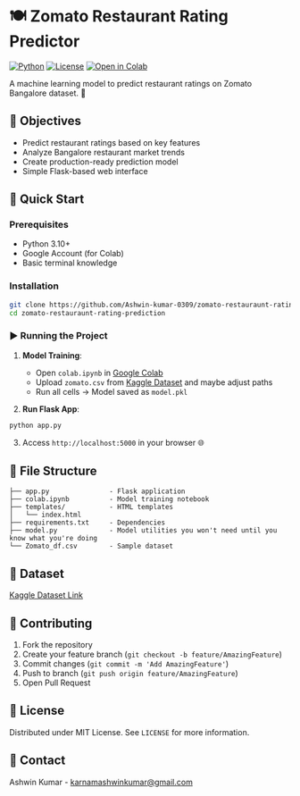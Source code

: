 # 🍽️ Zomato Restaurant Rating Predictor

[![Python](https://img.shields.io/badge/Python-3.8%2B-blue?logo=python)](https://python.org)
[![License](https://img.shields.io/badge/License-MIT-green)](LICENSE)
[![Open in Colab](https://colab.research.google.com/assets/colab-badge.svg)](https://colab.research.google.com/github/Ashwin-kumar-0309/zomato-restauraunt-rating-prediction/blob/main/colab.ipynb)

A machine learning model to predict restaurant ratings on Zomato Bangalore dataset. 🔮

## 🎯 Objectives
- Predict restaurant ratings based on key features
- Analyze Bangalore restaurant market trends
- Create production-ready prediction model
- Simple Flask-based web interface

## 🚀 Quick Start

### Prerequisites
- Python 3.10+
- Google Account (for Colab)
- Basic terminal knowledge

### Installation
```bash
git clone https://github.com/Ashwin-kumar-0309/zomato-restauraunt-rating-prediction.git
cd zomato-restauraunt-rating-prediction
```

### ▶️ Running the Project
1. **Model Training**:
   - Open `colab.ipynb` in [Google Colab](https://drive.google.com/file/d/1soFYPGPB03xCMbIjzLLTUZ4OchOFrvMy/view?usp=sharing)
   - Upload `zomato.csv` from [Kaggle Dataset](https://www.kaggle.com/himanshupoddar/zomato-bangalore-restaurants/download) and maybe adjust paths
   - Run all cells → Model saved as `model.pkl`

2. **Run Flask App**:
```bash
python app.py
```
3. Access `http://localhost:5000` in your browser 🌐

## 📁 File Structure
```
├── app.py               - Flask application
├── colab.ipynb          - Model training notebook
├── templates/           - HTML templates
│   └── index.html       
├── requirements.txt     - Dependencies
├── model.py             - Model utilities you won't need until you know what you're doing
└── Zomato_df.csv        - Sample dataset
```

## 🔢 Dataset
[Kaggle Dataset Link](https://www.kaggle.com/himanshupoddar/zomato-bangalore-restaurants)  

## 🤝 Contributing
1. Fork the repository
2. Create your feature branch (`git checkout -b feature/AmazingFeature`)
3. Commit changes (`git commit -m 'Add AmazingFeature'`)
4. Push to branch (`git push origin feature/AmazingFeature`)
5. Open Pull Request

## 📜 License
Distributed under MIT License. See `LICENSE` for more information.

## 📧 Contact
Ashwin Kumar - karnamashwinkumar@gmail.com
